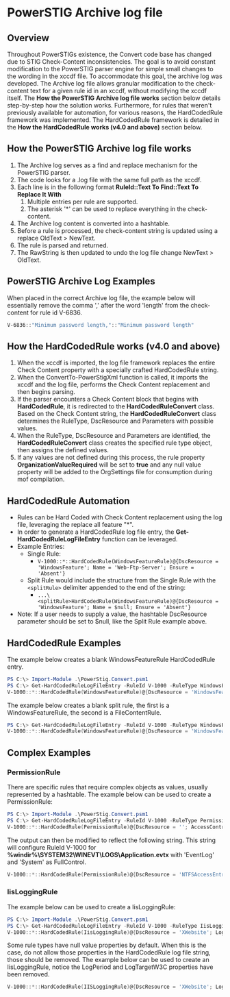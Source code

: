 # PowerSTIG Archive log file

## Overview

Throughout PowerSTIGs existence, the Convert code base has changed due to STIG Check-Content inconsistencies. The goal is to avoid constant modification to the PowerSTIG parser engine for simple small changes to the wording in the xccdf file. To accommodate this goal, the archive log was developed. The Archive log file allows granular modification to the check-content text for a given rule id in an xccdf, without modifying the xccdf itself. The **How the PowerSTIG Archive log file works** section below details step-by-step how the solution works. Furthermore, for rules that weren't previously available for automation, for various reasons, the HardCodedRule framework was implemented. The HardCodedRule framework is detailed in the **How the HardCodedRule works (v4.0 and above)** section below.

## How the PowerSTIG Archive log file works

1. The Archive log serves as a find and replace mechanism for the PowerSTIG parser.
1. The code looks for a .log file with the same full path as the xccdf.
1. Each line is in the following format **RuleId::Text To Find::Text To Replace It With**
    1. Multiple entries per rule are supported.
    1. The asterisk '*' can be used to replace everything in the check-content.
1. The Archive log content is converted into a hashtable.
1. Before a rule is processed, the check-content string is updated using a replace OldText > NewText.
1. The rule is parsed and returned.
1. The RawString is then updated to undo the log file change NewText > OldText.

## PowerSTIG Archive Log Examples

When placed in the correct Archive log file, the example below will essentially remove the comma ',' after the word 'length' from the check-content for rule id V-6836.

```PowerShell
V-6836::"Minimum password length,"::"Minimum password length"
```

## How the HardCodedRule works (v4.0 and above)

1. When the xccdf is imported, the log file framework replaces the entire Check Content property with a specially crafted HardCodedRule string.
2. When the ConvertTo-PowerStigXml function is called, it imports the xccdf and the log file, performs the Check Content replacement and then begins parsing.
3. If the parser encounters a Check Content block that begins with **HardCodedRule**, it is redirected to the **HardCodedRuleConvert** class. Based on the Check Content string, the **HardCodedRuleConvert** class determines the RuleType, DscResource and Parameters with possible values.
4. When the RuleType, DscResource and Parameters are identified, the **HardCodedRuleConvert** class creates the specified rule type object, then assigns the defined values.
5. If any values are not defined during this process, the rule property **OrganizationValueRequired** will be set to **true** and any null value property will be added to the OrgSettings file for consumption during mof compilation.

## HardCodedRule Automation

* Rules can be Hard Coded with Check Content replacement using the log file, leveraging the replace all feature "*".
* In order to generate a HardCodedRule log file entry, the **Get-HardCodedRuleLogFileEntry** function can be leveraged.
* Example Entries:
  * Single Rule:
    * ```V-1000::*::HardCodedRule(WindowsFeatureRule)@{DscResource = 'WindowsFeature'; Name = 'Web-Ftp-Server'; Ensure = 'Absent'}```
  * Split Rule would include the structure from the Single Rule with the ```<splitRule>``` delimiter appended to the end of the string:
    * ```...\<splitRule>HardCodedRule(WindowsFeatureRule)@{DscResource = 'WindowsFeature'; Name = $null; Ensure = 'Absent'}```
* Note: If a user needs to supply a value, the hashtable DscResource parameter should be set to $null, like the Split Rule example above.

## HardCodedRule Examples

The example below creates a blank WindowsFeatureRule HardCodedRule entry.

```PowerShell
PS C:\> Import-Module .\PowerStig.Convert.psm1
PS C:\> Get-HardCodedRuleLogFileEntry -RuleId V-1000 -RuleType WindowsFeatureRule
V-1000::*::HardCodedRule(WindowsFeatureRule)@{DscResource = 'WindowsFeature'; Ensure = $null; Name = $null}
```

The example below creates a blank split rule, the first is a WindowsFeatureRule, the second is a FileContentRule.

```PowerShell
PS C:\> Get-HardCodedRuleLogFileEntry -RuleId V-1000 -RuleType WindowsFeatureRule, FileContentRule
V-1000::*::HardCodedRule(WindowsFeatureRule)@{DscResource = 'WindowsFeature'; Ensure = $null; Name = $null}<splitRule>HardCodedRule(FileContentRule)@{DscResource = 'ReplaceText'; Key = $null; Value = $null}
```

## Complex Examples

### PermissionRule

There are specific rules that require complex objects as values, usually represented by a hashtable.  The example below can be used to create a PermissionRule:

```PowerShell
PS C:\> Import-Module .\PowerStig.Convert.psm1
PS C:\> Get-HardCodedRuleLogFileEntry -RuleId V-1000 -RuleType PermissionRule
V-1000::*::HardCodedRule(PermissionRule)@{DscResource = ''; AccessControlEntry = $null; Force = $null; Path = $null}
```

The output can then be modified to reflect the following string. This string will configure RuleId V-1000 for **%windir%\SYSTEM32\WINEVT\LOGS\Application.evtx** with 'EventLog' and 'System' as FullControl.

```PowerShell
V-1000::*::HardCodedRule(PermissionRule)@{DscResource = 'NTFSAccessEntry'; AccessControlEntry = @(@{Type = $null; Principal = 'Eventlog'; ForcePrincipal = 'False'; Inheritance = $null; Rights = 'FullControl'}, @{Type = $null; Principal = 'SYSTEM'; ForcePrincipal = 'False'; Inheritance = $null; Rights = 'FullControl'}); Force = 'True'; Path = '%windir%\SYSTEM32\WINEVT\LOGS\Application.evtx'}
```

### IisLoggingRule

The example below can be used to create a IisLoggingRule:

```PowerShell
PS C:\> Import-Module .\PowerStig.Convert.psm1
PS C:\> Get-HardCodedRuleLogFileEntry -RuleId V-1000 -RuleType IisLoggingRule
V-1000::*::HardCodedRule(IisLoggingRule)@{DscResource = 'XWebsite'; LogCustomFieldEntry = $null; LogFlags = $null; LogFormat = $null; LogPeriod = $null; LogTargetW3C = $null}
```

Some rule types have null value properties by default. When this is the case, do not allow those properties in the HardCodedRule log file string, those should be removed. The example below can be used to create an IisLoggingRule, notice the LogPeriod and LogTargetW3C properties have been removed.

```PowerShell
V-1000::*::HardCodedRule(IISLoggingRule)@{DscResource = 'XWebsite'; LogCustomFieldEntry = @(@{SourceType = 'ServerVariable'; SourceName = 'HTTP_USER_AGENT'},@{SourceType = 'RequestHeader'; SourceName = 'Authorization'}); LogFlags = 'UserAgent,UserName,Referer'; LogFormat = 'W3C'}
```

